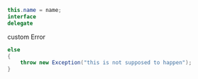 
```c#
this.name = name;
interface
delegate

```
custom Error
```c#
else
{
	throw new Exception("this is not supposed to happen");
}
```
